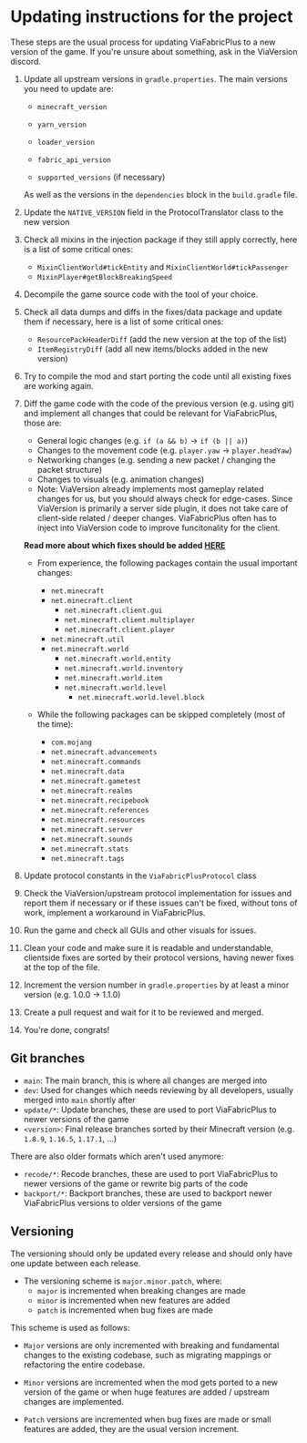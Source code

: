 # Updating instructions for the project
These steps are the usual process for updating ViaFabricPlus to a new version of the game. If you're unsure about something, ask in the ViaVersion discord.

1. Update all upstream versions in `gradle.properties`. The main versions you need to update are:
    - `minecraft_version`
    - `yarn_version`
    - `loader_version`
    - `fabric_api_version`

    - `supported_versions` (if necessary)
   
   As well as the versions in the `dependencies` block in the `build.gradle` file.
2. Update the `NATIVE_VERSION` field in the ProtocolTranslator class to the new version
3. Check all mixins in the injection package if they still apply correctly, here is a list of some critical ones:
    - `MixinClientWorld#tickEntity` and `MixinClientWorld#tickPassenger`
    - `MixinPlayer#getBlockBreakingSpeed`
4. Decompile the game source code with the tool of your choice.
5. Check all data dumps and diffs in the fixes/data package and update them if necessary, here is a list of some critical ones:
    - `ResourcePackHeaderDiff` (add the new version at the top of the list)
    - `ItemRegistryDiff` (add all new items/blocks added in the new version)
6. Try to compile the mod and start porting the code until all existing fixes are working again.
7. Diff the game code with the code of the previous version (e.g. using git) and implement all changes that could be relevant for ViaFabricPlus, those are:
    - General logic changes (e.g. `if (a && b)` -> `if (b || a)`)
    - Changes to the movement code (e.g. `player.yaw` -> `player.headYaw`)
    - Networking changes (e.g. sending a new packet / changing the packet structure)
    - Changes to visuals (e.g. animation changes)
    - Note: ViaVersion already implements most gameplay related changes for us, but you should always check for edge-cases. Since ViaVersion
      is primarily a server side plugin, it does not take care of client-side related / deeper changes. ViaFabricPlus often has to inject into
      ViaVersion code to improve funcitonality for the client.
   
    **Read more about which fixes should be added [HERE](../CONTRIBUTING.md#adding-protocol-new-fixes---which-are-important-and-which-arent)**

   - From experience, the following packages contain the usual important changes:
     - `net.minecraft`
     - `net.minecraft.client`
        - `net.minecraft.client.gui`
        - `net.minecraft.client.multiplayer`
        - `net.minecraft.client.player`
     - `net.minecraft.util`
     - `net.minecraft.world`
       - `net.minecraft.world.entity`
       - `net.minecraft.world.inventory`
       - `net.minecraft.world.item`
       - `net.minecraft.world.level`
         - `net.minecraft.world.level.block`

   - While the following packages can be skipped completely (most of the time):
     - `com.mojang`
     - `net.minecraft.advancements`
     - `net.minecraft.commands`
     - `net.minecraft.data`
     - `net.minecraft.gametest`
     - `net.minecraft.realms`
     - `net.minecraft.recipebook`
     - `net.minecraft.references`
     - `net.minecraft.resources`
     - `net.minecraft.server`
     - `net.minecraft.sounds`
     - `net.minecraft.stats`
     - `net.minecraft.tags`

8. Update protocol constants in the `ViaFabricPlusProtocol` class
9. Check the ViaVersion/upstream protocol implementation for issues and report them if necessary or if these issues can't be fixed,
   without tons of work, implement a workaround in ViaFabricPlus.
10. Run the game and check all GUIs and other visuals for issues.
11. Clean your code and make sure it is readable and understandable, clientside fixes are sorted by their protocol versions, having
   newer fixes at the top of the file.
12. Increment the version number in `gradle.properties` by at least a minor version (e.g. 1.0.0 -> 1.1.0)
13. Create a pull request and wait for it to be reviewed and merged.
14. You're done, congrats!

## Git branches
- `main`: The main branch, this is where all changes are merged into
- `dev`: Used for changes which needs reviewing by all developers, usually merged into `main` shortly after
- `update/*`: Update branches, these are used to port ViaFabricPlus to newer versions of the game
- `<version>`: Final release branches sorted by their Minecraft version (e.g. `1.8.9`, `1.16.5`, `1.17.1`, ...)

There are also older formats which aren't used anymore:
- `recode/*`: Recode branches, these are used to port ViaFabricPlus to newer versions of the game or rewrite big parts of the code
- `backport/*`: Backport branches, these are used to backport newer ViaFabricPlus versions to older versions of the game

## Versioning
The versioning should only be updated every release and should only have one update between each release.
- The versioning scheme is `major.minor.patch`, where:
    - `major` is incremented when breaking changes are made
    - `minor` is incremented when new features are added
    - `patch` is incremented when bug fixes are made

This scheme is used as follows:
- `Major` versions are only incremented with breaking and fundamental changes to the existing codebase, such as migrating mappings
or refactoring the entire codebase.

- `Minor` versions are incremented when the mod gets ported to a new version of the game or when huge features are added / 
upstream changes are implemented.

- `Patch` versions are incremented when bug fixes are made or small features are added, they are the usual version increment.